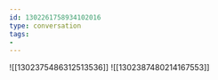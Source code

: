 ```yaml
---
id: 1302261758934102016
type: conversation
tags:
- 
---
```

![[1302375486312513536]]
![[1302387480214167553]]

